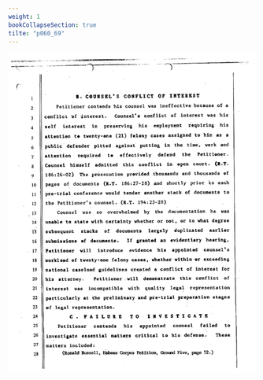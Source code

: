 ```yaml
---
weight: 1
bookCollapseSection: true
tilte: "p060_69"
---
```

![us_constitution_rip](../jpg/rip_in_060.jpg)
